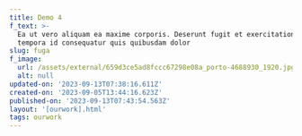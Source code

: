 ```yaml
---
title: Demo 4
f_text: >-
  Ea ut vero aliquam ea maxime corporis. Deserunt fugit et exercitationem
  tempora id consequatur quis quibusdam dolor
slug: fuga
f_image:
  url: /assets/external/659d3ce5ad8fccc67298e08a_porto-4688930_1920.jpg
  alt: null
updated-on: '2023-09-13T07:38:16.611Z'
created-on: '2023-09-05T13:44:16.623Z'
published-on: '2023-09-13T07:43:54.563Z'
layout: '[ourwork].html'
tags: ourwork
---
```



